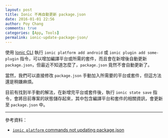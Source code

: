 ```yaml
---
layout: post
title: Ionic 不再自動更新 package.json
date: 2016-01-01 22:56
author: Poy Chang
comments: true
categories: [App, Tools]
permalink: ionic-update-package-json/
---
```

使用 [Ionic CLI](https://github.com/driftyco/ionic-cli) 執行 `ionic platform add android` 或 `ionic plugin add some-plugin` 指令，可以增加編譯平台或所需的套件，而且會在新增後自動更新 `package.json`，但最近不知道怎麼了，`package.json` 竟然不會自動更新了。

當然，我們可以直接修改 `package.json` 手動加入所需要的平台或套件，但這方法還是稍嫌麻煩。

目前有找到半手動的解法，在新增完平台或套件後，執行 `ionic state save` 指令，會將目前專案的狀態儲存起來，其中包含編譯平台和套件的相關資訊，會更新至 `package.json` 中。

----------

參考資料：

* [`ionic platform` commands not updating package.json](https://github.com/driftyco/ionic-cli/issues/1254#issuecomment-240962880)
